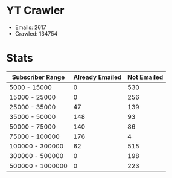 # YT Crawler
- Emails: 2617
- Crawled: 134754

# Stats
| Subscriber Range  | Already Emailed | Not Emailed |
|-------|-------|-------|
| 5000 - 15000 | 0 | 530 |
| 15000 - 25000 | 0 | 256 |
| 25000 - 35000 | 47 | 139 |
| 35000 - 50000 | 148 | 93 |
| 50000 - 75000 | 140 | 86 |
| 75000 - 100000 | 176 | 4 |
| 100000 - 300000 | 62 | 515 |
| 300000 - 500000 | 0 | 198 |
| 500000 - 1000000 | 0 | 223 |
